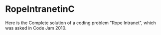 # RopeIntranetinC
Here is the Complete solution of a coding problem "Rope Intranet", which was asked in Code Jam 2010.
